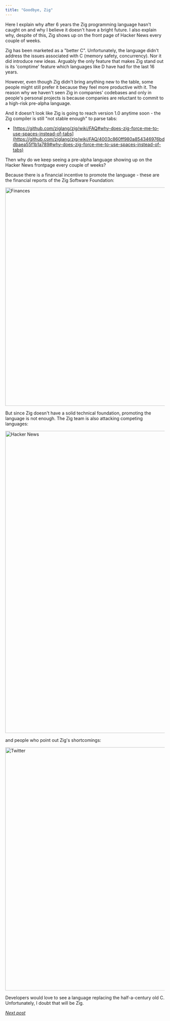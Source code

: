 ```yaml
---
title: "Goodbye, Zig"
---
```


Here I explain why after 6 years the Zig programming language hasn't caught on and why I believe it doesn't have a bright future. I also explain why, despite of this, Zig shows up on the front page of Hacker News every couple of weeks.

Zig has been marketed as a "better C". Unfortunately, the language didn't address the issues associated with C (memory safety, concurrency). Nor it did introduce new ideas. Arguably the only feature that makes Zig stand out is its 'comptime' feature which languages like D have had for the last 16 years.

However, even though Zig didn't bring anything new to the table, some people might still prefer it because they feel more productive with it. The reason why we haven't seen Zig in companies' codebases and only in people's personal projects is because companies are reluctant to commit to a high-risk pre-alpha language.

And it doesn't look like Zig is going to reach version 1.0 anytime soon - the Zig compiler is still "not stable enough" to parse tabs:

- [https://github.com/ziglang/zig/wiki/FAQ#why-does-zig-force-me-to-use-spaces-instead-of-tabs](https://github.com/ziglang/zig/wiki/FAQ/4003c860ff980a854346976bddbaea55f1b1a789#why-does-zig-force-me-to-use-spaces-instead-of-tabs)

Then why do we keep seeing a pre-alpha language showing up on the Hacker News frontpage every couple of weeks?

Because there is a financial incentive to promote the language - these are the financial reports of the Zig Software Foundation:

<img width="690" alt="Finances" src="https://user-images.githubusercontent.com/116085775/196540578-f2114e5b-0188-4ea1-a869-a2a16ce4659f.png">

But since Zig doesn't have a solid technical foundation, promoting the language is not enough. The Zig team is also attacking competing languages:

<img width="954" alt="Hacker News" src="https://user-images.githubusercontent.com/116085775/198046023-dc76b2e1-337c-4765-ba5f-99558828e08d.png">

and people who point out Zig's shortcomings:

<img width="768" alt="Twitter" src="https://user-images.githubusercontent.com/116085775/196545451-51be0cc0-c8a9-4806-8788-65b010f63ead.png">

Developers would love to see a language replacing the half-a-century old C. Unfortunately, I doubt that will be Zig.

[_Next post_](https://mikefsn.github.io/2022/10/22/how-the-zig-team-pushes-a-narrative.html)
